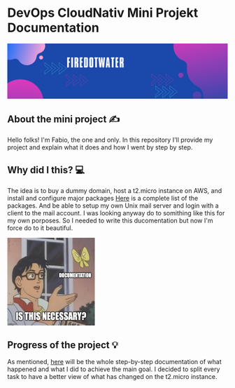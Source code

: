 # DevOps CloudNativ Mini Projekt Documentation

<img src='img/banner.png' alt="banner"></img>

## About the mini project :writing_hand:
Hello folks! I'm Fabio, the one and only. In this repository I'll provide my project and explain what it does and how I went by step by step.

## Why did I this? :computer:
The idea is to buy a dummy domain, host a t2.micro instance on AWS, and install and configure major packages [Here](packages.md) is a complete list of the packages. And be able to setup my own Unix mail server and login with a client to the mail account. I was looking anyway do to somithing like this for my own porposes. So I needed to write this ducomentation but now I'm force do to it beautiful.

<img src='img/meme.jpg' alt="meme" width="200" height="200"></img>

## Progress of the project :bulb:
As mentioned, [here](docs/doc.md) will be the whole step-by-step documentation of what happened and what I did to achieve the main goal. I decided to split every task to have a better view of what has changed on the t2.micro instance.